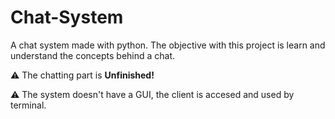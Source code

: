 # Chat-System

A chat system made with python. The objective with this project is learn and understand the concepts behind a chat.

:warning: The chatting part is **Unfinished!**

:warning: The system doesn't have a GUI, the client is accesed and used by terminal.
